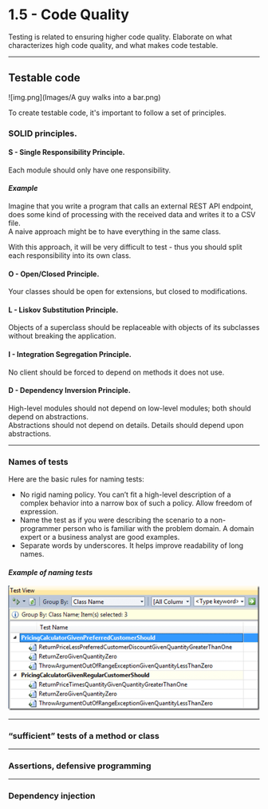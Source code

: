 # 1.5 - Code Quality
Testing is related to ensuring higher code quality. 
Elaborate on what characterizes high code quality, and what makes code testable.
***
## Testable code

![img.png](Images/A guy walks into a bar.png)

To create testable code, it's important to follow a set of principles.

### SOLID principles.

#### S - Single Responsibility Principle.

Each module should only have one responsibility.

#### *Example*

Imagine that you write a program that calls an external REST API endpoint, 
does some kind of processing with the received data and writes it to a CSV file.\
A naive approach might be to have everything in the same class.

With this approach, it will be very difficult to test - thus you should split each responsibility into its own class.

#### O - Open/Closed Principle.

Your classes should be open for extensions, but closed to modifications.

#### L - Liskov Substitution Principle.

Objects of a superclass should be replaceable with objects of its subclasses without breaking the application.

#### I - Integration Segregation Principle.

No client should be forced to depend on methods it does not use.

#### D - Dependency Inversion Principle.

High-level modules should not depend on low-level modules; both should depend on abstractions.\
Abstractions should not depend on details. Details should depend upon abstractions.

***
### Names of tests

Here are the basic rules for naming tests:

- No rigid naming policy. You can’t fit a high-level description of a complex behavior into a narrow box of such a policy. Allow freedom of expression.
- Name the test as if you were describing the scenario to a non-programmer person who is familiar with the problem domain. A domain expert or a business analyst are good examples.
- Separate words by underscores. It helps improve readability of long names.

#### *Example of naming tests*

![img.png](Images/testNamesExample.png)

***
### “sufficient” tests of a method or class



***
### Assertions, defensive programming



***
### Dependency injection

